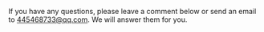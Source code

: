 If you have any questions, please leave a comment below or send an email to 445468733@qq.com. We will answer them for you.
